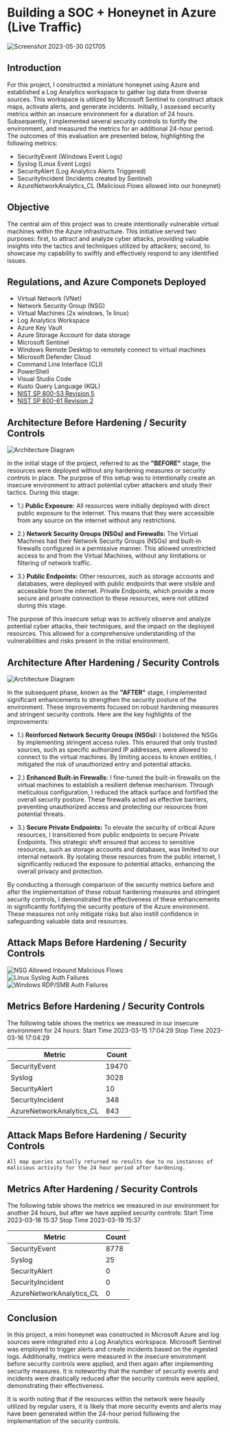 
# Building a SOC + Honeynet in Azure (Live Traffic)
![Screenshot 2023-05-30 021705](https://github.com/ibmancodin23/Azure-Honeynet-SOC-Project/assets/19808403/85dc5588-8bde-45a0-b7f4-230116331359)



## Introduction

For this project, I constructed a miniature honeynet using Azure and established a Log Analytics workspace to gather log data from diverse sources. This workspace is utilized by Microsoft Sentinel to construct attack maps, activate alerts, and generate incidents. Initially, I assessed security metrics within an insecure environment for a duration of 24 hours. Subsequently, I implemented several security controls to fortify the environment, and measured the metrics for an additional 24-hour period. The outcomes of this evaluation are presented below, highlighting the following metrics:

- SecurityEvent (Windows Event Logs)
- Syslog (Linux Event Logs)
- SecurityAlert (Log Analytics Alerts Triggered)
- SecurityIncident (Incidents created by Sentinel)
- AzureNetworkAnalytics_CL (Malicious Flows allowed into our honeynet)

## Objective
The central aim of this project was to create intentionally vulnerable virtual machines within the Azure infrastructure. This initiative served two purposes: first, to attract and analyze cyber attacks, providing valuable insights into the tactics and techniques utilized by attackers; second, to showcase my capability to swiftly and effectively respond to any identified issues.

## Regulations, and Azure Componets Deployed

- Virtual Network (VNet)
- Network Security Group (NSG)
- Virtual Machines (2x windows, 1x linux)
- Log Analytics Workspace
- Azure Key Vault
- Azure Storage Account for data storage
- Microsoft Sentinel
- Windows Remote Desktop to remotely connect to virtual machines
- Microsoft Defender Cloud  
- Command Line Interface (CLI)
- PowerShell 
- Visual Studio Code
- Kusto Query Language (KQL)
- [NIST SP 800-53 Revision 5](https://csrc.nist.gov/publications/detail/sp/800-53/rev-5/final)
- [NIST SP 800-61 Revision 2](https://csrc.nist.gov/publications/detail/sp/800-61/rev-2/final) 


## Architecture Before Hardening / Security Controls
![Architecture Diagram](https://i.imgur.com/aBDwnKb.jpg)

In the initial stage of the project, referred to as the <b>"BEFORE"</b> stage, the resources were deployed without any hardening measures or security controls in place. The purpose of this setup was to intentionally create an insecure environment to attract potential cyber attackers and study their tactics. During this stage:

- 1.) <b>Public Exposure:</b> All resources were initially deployed with direct public exposure to the internet. This means that they were accessible from any source on the internet without any restrictions.

- 2.) <b>Network Security Groups (NSGs) and Firewalls:</b> The Virtual Machines had their Network Security Groups (NSGs) and built-in firewalls configured in a permissive manner. This allowed unrestricted access to and from the Virtual Machines, without any limitations or filtering of network traffic.

- 3.) <b>Public Endpoints:</b> Other resources, such as storage accounts and databases, were deployed with public endpoints that were visible and accessible from the internet. Private Endpoints, which provide a more secure and private connection to these resources, were not utilized during this stage.

The purpose of this insecure setup was to actively observe and analyze potential cyber attacks, their techniques, and the impact on the deployed resources. This allowed for a comprehensive understanding of the vulnerabilities and risks present in the initial environment.



## Architecture After Hardening / Security Controls
![Architecture Diagram](https://i.imgur.com/YQNa9Pp.jpg)

In the subsequent phase, known as the <b>"AFTER"</b> stage, I implemented significant enhancements to strengthen the security posture of the environment. These improvements focused on robust hardening measures and stringent security controls. Here are the key highlights of the improvements:

- 1.) <b>Reinforced Network Security Groups (NSGs):</b> I bolstered the NSGs by implementing stringent access rules. This ensured that only trusted sources, such as specific authorized IP addresses, were allowed to connect to the virtual machines. By limiting access to known entities, I mitigated the risk of unauthorized entry and potential attacks.

- 2.) <b>Enhanced Built-in Firewalls:</b> I fine-tuned the built-in firewalls on the virtual machines to establish a resilient defense mechanism. Through meticulous configuration, I reduced the attack surface and fortified the overall security posture. These firewalls acted as effective barriers, preventing unauthorized access and protecting our resources from potential threats.

- 3.) <b>Secure Private Endpoints:</b> To elevate the security of critical Azure resources, I transitioned from public endpoints to secure Private Endpoints. This strategic shift ensured that access to sensitive resources, such as storage accounts and databases, was limited to our internal network. By isolating these resources from the public internet, I significantly reduced the exposure to potential attacks, enhancing the overall privacy and protection.

By conducting a thorough comparison of the security metrics before and after the implementation of these robust hardening measures and stringent security controls, I demonstrated the effectiveness of these enhancements in significantly fortifying the security posture of the Azure environment. These measures not only mitigate risks but also instill confidence in safeguarding valuable data and resources.




## Attack Maps Before Hardening / Security Controls
![NSG Allowed Inbound Malicious Flows](https://i.imgur.com/1qvswSX.png)<br>
![Linux Syslog Auth Failures](https://i.imgur.com/G1YgZt6.png)<br>
![Windows RDP/SMB Auth Failures](https://i.imgur.com/ESr9Dlv.png)<br>

## Metrics Before Hardening / Security Controls

The following table shows the metrics we measured in our insecure environment for 24 hours:
Start Time 2023-03-15 17:04:29
Stop Time 2023-03-16 17:04:29

| Metric                   | Count
| ------------------------ | -----
| SecurityEvent            | 19470
| Syslog                   | 3028
| SecurityAlert            | 10
| SecurityIncident         | 348
| AzureNetworkAnalytics_CL | 843

## Attack Maps Before Hardening / Security Controls

```All map queries actually returned no results due to no instances of malicious activity for the 24 hour period after hardening.```

## Metrics After Hardening / Security Controls

The following table shows the metrics we measured in our environment for another 24 hours, but after we have applied security controls:
Start Time 2023-03-18 15:37
Stop Time	2023-03-19 15:37

| Metric                   | Count
| ------------------------ | -----
| SecurityEvent            | 8778
| Syslog                   | 25
| SecurityAlert            | 0
| SecurityIncident         | 0
| AzureNetworkAnalytics_CL | 0

## Conclusion

In this project, a mini honeynet was constructed in Microsoft Azure and log sources were integrated into a Log Analytics workspace. Microsoft Sentinel was employed to trigger alerts and create incidents based on the ingested logs. Additionally, metrics were measured in the insecure environment before security controls were applied, and then again after implementing security measures. It is noteworthy that the number of security events and incidents were drastically reduced after the security controls were applied, demonstrating their effectiveness.

It is worth noting that if the resources within the network were heavily utilized by regular users, it is likely that more security events and alerts may have been generated within the 24-hour period following the implementation of the security controls.
